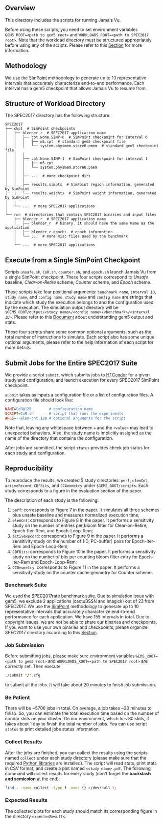 ## Overview
This directory includes the scripts for running Jamais Vu.

Before using these scripts, you need to set environment variables
```GEM5_ROOT=<path to gem5 root>``` and ```WORKLOADS_ROOT=<path to SPEC2017 root>```.
Note that the workload directory must be structured appropriately before using any of the scripts.
Please refer to this [Section](#Structure-of-Workload-Directory)
for more information.

## Methodology
We use the [SimPoint](http://cseweb.ucsd.edu/~calder/simpoint/) methodology
to generate up to 10 representative intervals that accurately characterize
end-to-end performance. Each interval has a gem5 checkpoint that allows
Jamais Vu to resume from.

## Structure of Workload Directory
The SPEC2017 directory has the following structure:
```
SPEC2017
├── ckpt  # SimPoint checkpoints
│   ├── blender_r  # SPEC2017 application name
│   │   ├── cpt.None.SIMP-0  # SimPoint checkpoint for interval 0
│   │   │   ├── m5.cpt  # standard gem5 checkpoint file
│   │   │   └── system.physmem.store0.pmem  # standard gem5 checkpoint file
│   │   │
│   │   ├── cpt.None.SIMP-1  # SimPoint checkpoint for interval 1
│   │   │   ├── m5.cpt
│   │   │   └── system.physmem.store0.pmem
│   │   │
│   │   ├── ...  # more checkpoint dirs
│   │   │
│   │   ├── results.simpts  # SimPoint region information, generated by SimPoint
│   │   └── results.weights  # SimPoint weight information, generated by SimPoint
│   │
│   └── ...  # more SPEC2017 applications
│
└── run  # directories that contain SPEC2017 binaries and input files
    ├── blender_r  # SPEC2017 application name
    │   ├── blender_r  # binary, it should have the same name as the application
    │   ├── blender_r.epochs  # epoch information
    │   └── ...  # more misc files used by the benchmark
    │
    └── ...  # more SPEC2017 applications
```

## Execute from a Single SimPoint Checkpoint
Scripts `unsafe.sh`, `CoR.sh`, `counter.sh`, and `epoch.sh` launch Jamais Vu
from a single SimPoint checkpoint. These four scripts correspond to *Unsafe* baseline,
*Clear-on-Retire* scheme, *Counter* scheme, and *Epoch* scheme.

These scripts take four positional arguments: `benchmark name`, `interval ID`,
`study name`, and `config name`. `study name` and `config name` are strings
that indicate which study the execution belongs to and the configuration used
by the execution.
The simulation output directory will be
```$GEM5_ROOT/output/<study name>/<config name>/<benchmark>/<interval ID>```.
Please refer to this [Document](https://www.gem5.org/documentation/learning_gem5/part1/gem5_stats/)
about understanding gem5 output and stats.

These four scripts share some common optional arguments, such as the total number of
instructions to simulate. Each script also has some unique optional arguments,
please refer to the help information of each script for more details.

## Submit Jobs for the Entire SPEC2017 Suite
We provide a script `submit`, which submits jobs to [HTCondor](https://research.cs.wisc.edu/htcondor/)
for a given study and configuration, and launch execution for every SPEC2017 SimPoint checkpoint.

`submit` takes as inputs a configuration file or a list of configuration files.
A configuration file should look like:
```cfg
NAME=CoR@128        # configuration name
SCRIPT=CoR.sh       # script that runs the experiments
ARGS=--elem-cnt 128 # optional arguments for the script
```
Note that, leaving any whitespace between `=` and the `<value>` may lead to unexpected behaviors.
Also, the study name is implicitly assigned as the name of the directory that contains the configuration.

After jobs are submitted, the script `status` provides check job status for each
study and configuration.

## Reproducibility
To reproduce the results, we created 5 study directories: `perf`, `elemCnt`,
`activeRecord`, `CBFBits`, and `CCGeometry` under `$GEM5_ROOT/scripts`.
Each study corresponds to a figure in the evaluation section of the paper.

The description of each study is the following:
1. `perf`: corresponds to Figure 7 in the paper. It simulates all three schemes
plus unsafe baseline and measures normalized execution time;
2. `elemCnt`: corresponds to Figure 8 in the paper. It performs a sensitivity
study on the number of entries per bloom filter for Clear-on-Retire,
Epoch-Iter-Rem, and Epoch-Loop-Rem;
3. `activeRecord`: corresponds to Figure 9 in the paper.
It performs a sensitivity study on the number of {ID, PC-buffer}
pairs for Epoch-Iter-Rem and Epoch-Loop-Rem;
4. `CBFBits`: corresponds to Figure 10 in the paper.
It performs a sensitivity study on the number of bits per
counting bloom filter entry for Epoch-Iter-Rem and Epoch-Loop-Rem;
5. `CCGeometry`: corresponds to Figure 11 in the paper.
It performs a sensitivity study on the counter cache geometry for Counter scheme.

### Benchmark Suite
We used the SPEC2017rate benchmark suite.
Due to simulation issue with gem5, we exclude 
2 applications (cactuBSSN and imagick) out of 23 from SPEC2017.
We use the [SimPoint](http://cseweb.ucsd.edu/~calder/simpoint/)
methodology to generate up to 10 representative intervals
that accurately characterize end-to-end performance for each application.
We have 155 intervals in total.
Due to copyright issues, we are not be able to share our binaries and checkpoints.
If you want to use your own binaries and checkpoints, please organize SPEC2017
directory according to this [Section](#Assumptions-on-Workload-Directory).

### Job Submission
Before submitting jobs, please make sure environment variables
```GEM5_ROOT=<path to gem5 root>```
and
```WORKLOADS_ROOT=<path to SPEC2017 root>```
are correctly set.
Then execute
```bash
./submit */*.cfg
```
to submit all the jobs.
It will take about 20 minutes to finish job submission.

### Be Patient
There will be ~5700 jobs in total. On average, a job takes ~20 minutes to finish.
So, you can estimate the total execution time based on the number of condor slots on your cluster.
On our environment, which has 80 slots, it takes about 1 day to finish the total number of jobs.
You can use script `status` to print detailed jobs status information.

### Collect Results
After the jobs are finished, you can collect the results using
the scripts named `collect` under each study directory (please make sure that the required
[Python libraries](requirements.txt) are installed). The script will read stats, print stats in CSV
format, and create a plot named `<study name>.pdf`.
The following command will collect results for every study
(don't forget the **backslash and semicolon** at the end):
```bash
find . -name collect -type f -exec {} >/dev/null \;
```

### Expected Results
The collected plots for each study should match its corresponding figure
in the directory `expectedResults`.
